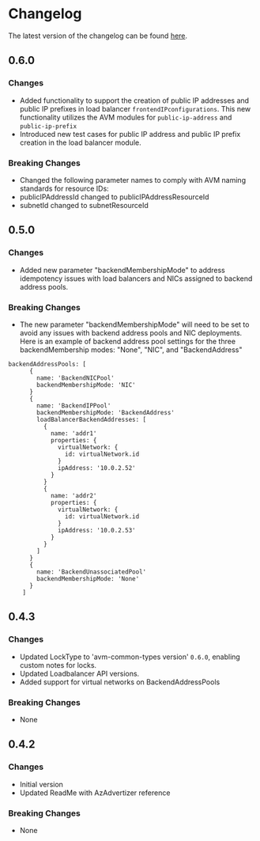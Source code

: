 # Changelog

The latest version of the changelog can be found [here](https://github.com/Azure/bicep-registry-modules/blob/main/avm/res/network/load-balancer/CHANGELOG.md).

## 0.6.0

### Changes

- Added functionality to support the creation of public IP addresses and public IP prefixes in load balancer `frontendIPconfigurations`. This new functionality utilizes the AVM modules for `public-ip-address` and `public-ip-prefix`
- Introduced new test cases for public IP address and public IP prefix creation in the load balancer module.

### Breaking Changes

- Changed the following parameter names to comply with AVM naming standards for resource IDs:
- publicIPAddressId changed to publicIPAddressResourceId
- subnetId changed to subnetResourceId

## 0.5.0

### Changes

- Added new parameter "backendMembershipMode" to address idempotency issues with load balancers and NICs assigned to backend address pools.

### Breaking Changes

- The new parameter "backendMembershipMode" will need to be set to avoid any issues with backend address pools and NIC deployments. Here is an example of backend address pool settings for the three backendMembership modes: "None", "NIC", and "BackendAddress"

```bicep
backendAddressPools: [
      {
        name: 'BackendNICPool'
        backendMembershipMode: 'NIC'
      }
      {
        name: 'BackendIPPool'
        backendMembershipMode: 'BackendAddress'
        loadBalancerBackendAddresses: [
          {
            name: 'addr1'
            properties: {
              virtualNetwork: {
                id: virtualNetwork.id
              }
              ipAddress: '10.0.2.52'
            }
          }
          {
            name: 'addr2'
            properties: {
              virtualNetwork: {
                id: virtualNetwork.id
              }
              ipAddress: '10.0.2.53'
            }
          }
        ]
      }
      {
        name: 'BackendUnassociatedPool'
        backendMembershipMode: 'None'
      }
    ]
```

## 0.4.3

### Changes

- Updated LockType to 'avm-common-types version' `0.6.0`, enabling custom notes for locks.
- Updated Loadbalancer API versions.
- Added support for virtual networks on BackendAddressPools

### Breaking Changes

- None

## 0.4.2

### Changes

- Initial version
- Updated ReadMe with AzAdvertizer reference

### Breaking Changes

- None
